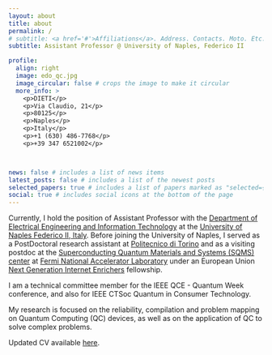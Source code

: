 ```yaml
---
layout: about
title: about
permalink: /
# subtitle: <a href='#'>Affiliations</a>. Address. Contacts. Moto. Etc.
subtitle: Assistant Professor @ University of Naples, Federico II

profile:
  align: right
  image: edo_qc.jpg
  image_circular: false # crops the image to make it circular
  more_info: >
    <p>DIETI</p>
    <p>Via Claudio, 21</p>
    <p>80125</p>
    <p>Naples</p>
    <p>Italy</p>
    <p>+1 (630) 486-7768</p>
    <p>+39 347 6521002</p>



news: false # includes a list of news items
latest_posts: false # includes a list of the newest posts
selected_papers: true # includes a list of papers marked as "selected={true}"
social: true # includes social icons at the bottom of the page
---
```


Currently, I hold the position of Assistant Professor with the [Department of Electrical Engineering and Information Technology](https://www.dieti.unina.it/index.php/en/) at the [University of Naples Federico II, Italy](https://www.unina.it/en_GB/home).
Before joining the University of Naples, I served as a PostDoctoral research assistant at [Politecnico di Torino](https://www.polito.it/en) and as a visiting postdoc at the [Superconducting Quantum Materials and Systems (SQMS) center](https://sqmscenter.fnal.gov/) at [Fermi National Accelerator Laboratory](https://www.fnal.gov/)
under an European Union [Next Generation Internet Enrichers](https://enrichers.ngi.eu/) fellowship.


I am a technical committee member for the IEEE QCE - Quantum Week conference, and also for IEEE CTSoc Quantum in Consumer Technology.

My research is focused on the reliability, compilation and problem mapping on Quantum Computing (QC) devices, as well as on the application of QC to solve complex problems.

Updated CV available [here](CV_edoardo_giusto.pdf).

<!-- Write your biography here. Tell the world about yourself. Link to your favorite [subreddit](http://reddit.com). You can put a picture in, too. The code is already in, just name your picture `prof_pic.jpg` and put it in the `img/` folder.

Put your address / P.O. box / other info right below your picture. You can also disable any of these elements by editing `profile` property of the YAML header of your `_pages/about.md`. Edit `_bibliography/papers.bib` and Jekyll will render your [publications page](/al-folio/publications/) automatically.

Link to your social media connections, too. This theme is set up to use [Font Awesome icons](https://fontawesome.com/) and [Academicons](https://jpswalsh.github.io/academicons/), like the ones below. Add your Facebook, Twitter, LinkedIn, Google Scholar, or just disable all of them. -->
